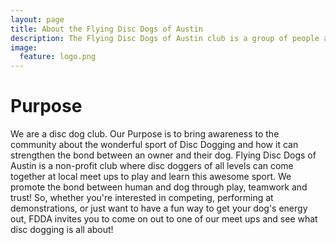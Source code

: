 ```yaml
---
layout: page
title: About the Flying Disc Dogs of Austin
description: The Flying Disc Dogs of Austin club is a group of people and their dogs who meet to play games with flying discs and who compete in disc dog competitions.
image:
  feature: logo.png
---
```

# Purpose

We are a disc dog club. Our Purpose is to bring awareness to the community about the wonderful sport of Disc Dogging and how it can strengthen the bond between an owner and their dog. Flying Disc Dogs of Austin is a non-profit club where disc doggers of all levels can come together at local meet ups to play and learn this awesome sport. We promote the bond between human and dog through play, teamwork and trust! So, whether you're interested in competing, performing at demonstrations, or just want to have a fun way to get your dog's energy out, FDDA invites you to come on out to one of our meet ups and see what disc dogging is all about!
